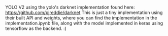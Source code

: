 YOLO V2 using the yolo's darknet implementation found here: https://github.com/pjreddie/darknet
This is just a tiny implementation using their built API and weights, where you can find the implementation in the implementation.ipynb file, along with the model implemented in keras using tensorflow as the backend. :)



